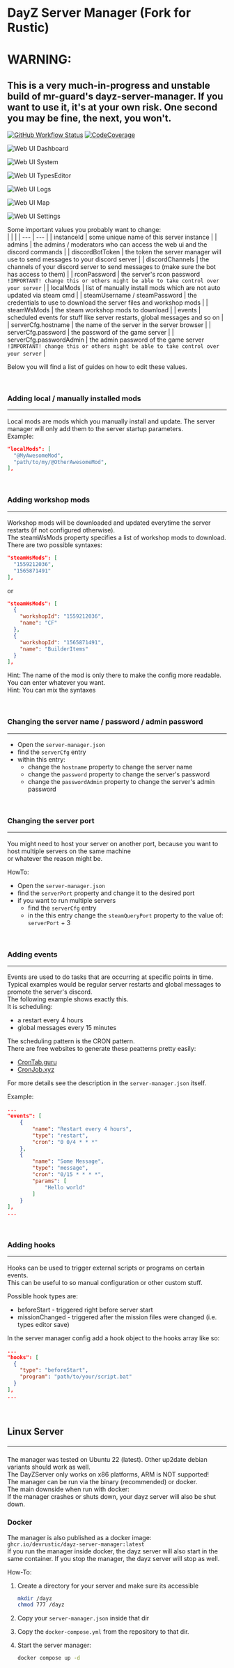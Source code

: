 # DayZ Server Manager (Fork for Rustic)

# WARNING:
## This is a very much-in-progress and unstable build of mr-guard's dayz-server-manager. If you want to use it, it's at your own risk. One second you may be fine, the next, you won't.

[![GitHub Workflow Status](https://github.com/DevRustic/dayz-server-manager/actions/workflows/build.yml/badge.svg)](https://github.com/DevRustic/dayz-server-manager)
[![CodeCoverage](https://img.shields.io/endpoint?url=https://gist.githubusercontent.com/devrustic/140b7e570778165354c56506bfdaaf5b/raw/dayz-server-manager__master.json)](https://github.com/DevRustic/dayz-server-manager)

![Web UI Dashboard](/resources/webui_dashboard_screen.png "Web UI Dashboard")

![Web UI System](/resources/webui_system_screen.png "Web UI System")

![Web UI TypesEditor](/resources/webui_types_editor_screen.png "Web UI Types Editor")

![Web UI Logs](/resources/webui_logs_screen.png "Web UI Logs")

![Web UI Map](/resources/webui_map_screen.png "Web UI Map")

![Web UI Settings](/resources/webui_settings_screen.png "Web UI Settings")

  
Some important values you probably want to change:<br>
| | |
| --- | --- |
| instanceId | some unique name of this server instance |
| admins | the admins / moderators who can access the web ui and the discord commands |
| discordBotToken | the token the server manager will use to send messages to your discord server |
| discordChannels | the channels of your discord server to send messages to (make sure the bot has access to them) |
| rconPassword | the server's rcon password `!IMPORTANT! change this or others might be able to take control over your server` |
| localMods | list of manually install mods which are not auto updated via steam cmd |
| steamUsername / steamPassword | the credentials to use to download the server files and workshop mods |
| steamWsMods | the steam workshop mods to download |
| events | scheduled events for stuff like server restarts, global messages and so on |
| serverCfg.hostname | the name of the server in the server browser |
| serverCfg.password | the password of the game server |
| serverCfg.passwordAdmin | the admin password of the game server `!IMPORTANT! change this or others might be able to take control over your server` |

Below you will find a list of guides on how to edit these values.


<br><a name="guide-add-local-mods"></a>
### Adding local / manually installed mods <hr>  

Local mods are mods which you manually install and update. The server manager will only add them to the server startup parameters.<br>
Example:<br>
```json
"localMods": [
  "@MyAwesomeMod",
  "path/to/my/@OtherAwesomeMod",
],
```

<br><a name="guide-add-workshop-mods"></a>
### Adding workshop mods <hr>  

Workshop mods will be downloaded and updated everytime the server restarts (if not configured otherwise).<br>
The steamWsMods property specifies a list of workshop mods to download.<br>
There are two possible syntaxes: <br>

```json
"steamWsMods": [
  "1559212036",
  "1565871491"
],

```

or

```json
"steamWsMods": [
  {
    "workshopId": "1559212036",
    "name": "CF"
  },
  {
    "workshopId": "1565871491",
    "name": "BuilderItems"
  }
],
```

Hint: The name of the mod is only there to make the config more readable. You can enter whatever you want.<br>
Hint: You can mix the syntaxes<br>

<br><a name="guide-change-server-name-password"></a>
### Changing the server name / password / admin password <hr>  

* Open the `server-manager.json`
* find the `serverCfg` entry
* within this entry:
  * change the `hostname` property to change the server name
  * change the `password` property to change the server's password
  * change the `passwordAdmin` property to change the server's admin password

<br><a name="guide-change-server-port"></a>
### Changing the server port <hr>  

You might need to host your server on another port, because you want to host multiple servers on the same machine  
or whatever the reason might be.<br>

HowTo:<br>
* Open the `server-manager.json`
* find the `serverPort` property and change it to the desired port
* if you want to run multiple servers
  * find the `serverCfg` entry
  * in the this entry change the `steamQueryPort` property to the value of: `serverPort` + 3



<br><a name="guide-add-events"></a>
### Adding events <hr>  

Events are used to do tasks that are occurring at specific points in time.<br>
Typical examples would be regular server restarts and global messages to promote the server's discord.<br>
The following example shows exactly this.<br>
It is scheduling:
* a restart every 4 hours
* global messages every 15 minutes

The scheduling pattern is the CRON pattern.<br>
There are free websites to generate these peatterns pretty easily:
* [CronTab.guru](https://crontab.guru/)
* [CronJob.xyz](https://cronjob.xyz/)

For more details see the description in the `server-manager.json` itself.<br>

Example:<br>
```json
...
"events": [
    {
        "name": "Restart every 4 hours",
        "type": "restart",
        "cron": "0 0/4 * * *"
    },
    {
        "name": "Some Message",
        "type": "message",
        "cron": "0/15 * * * *",
        "params": [
            "Hello world"
        ]
    }
],
...
```

<br><a name="guide-add-hooks"></a>
### Adding hooks <hr>  

Hooks can be used to trigger external scripts or programs on certain events.  
This can be useful to so manual configuration or other custom stuff.

Possible hook types are:

* beforeStart - triggered right before server start
* missionChanged - triggered after the mission files were changed (i.e. types editor save)

In the server manager config add a hook object to the hooks array like so:  

```json
...
"hooks": [
  {
    "type": "beforeStart",
    "program": "path/to/your/script.bat"
  }
],
...
```

<br><a name="linux-server"></a>  
## Linux Server <hr>

The manager was tested on Ubuntu 22 (latest).
Other up2date debian variants should work as well.
<br>
The DayZServer only works on x86 platforms, ARM is NOT supported!
<br>
The manager can be run via the binary (recommended) or docker.<br>
The main downside when run with docker:  
If the manager crashes or shuts down, your dayz server will also be shut down.

### Docker

The manager is also published as a docker image:  
`ghcr.io/devrustic/dayz-server-manager:latest`
<br>
If you run the manager inside docker, the dayz server will also start in the same container.
If you stop the manager, the dayz server will stop as well.

How-To:

1. Create a directory for your server and make sure its accessible
   ```sh
   mkdir /dayz
   chmod 777 /dayz
   ```

2. Copy your `server-manager.json` inside that dir

3. Copy the `docker-compose.yml` from the repository to that dir.

4. Start the server manager:
   ```sh
   docker compose up -d
   ```
